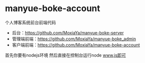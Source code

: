 # manyue-boke-account
个人博客系统前台前端代码
- 后台：https://github.com/MoxiaYa/manyue-boke-server
- 管理端前端：https://github.com/MoxiaYa/manyue-boke_admin
- 客户端前端：https://github.com/MoxiaYa/manyue-boke-account

首先你要有nodejs环境
然后直接在控制台运行node www.js即可
